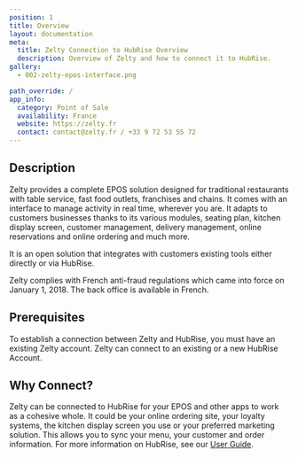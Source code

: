 ```yaml
---
position: 1
title: Overview
layout: documentation
meta:
  title: Zelty Connection to HubRise Overview
  description: Overview of Zelty and how to connect it to HubRise.
gallery:
  - 002-zelty-epos-interface.png

path_override: /
app_info:
  category: Point of Sale
  availability: France
  website: https://zelty.fr
  contact: contact@zelty.fr / +33 9 72 53 55 72
---
```


## Description

Zelty provides a complete EPOS solution designed for traditional restaurants with table service, fast food outlets, franchises and chains. It comes with an interface to manage activity in real time, wherever you are. It adapts to customers businesses thanks to its various modules, seating plan, kitchen display screen, customer management, delivery management, online reservations and online ordering and much more.

It is an open solution that integrates with customers existing tools either directly or via HubRise.

Zelty complies with French anti-fraud regulations which came into force on January 1, 2018.
The back office is available in French.

## Prerequisites

To establish a connection between Zelty and HubRise, you must have an existing Zelty account.
Zelty can connect to an existing or a new HubRise Account.

## Why Connect?

Zelty can be connected to HubRise for your EPOS and other apps to work as a cohesive whole. It could be your online ordering site, your loyalty systems, the kitchen display screen you use or your preferred marketing solution. This allows you to sync your menu, your customer and order information. For more information on HubRise, see our [User Guide](/docs).

